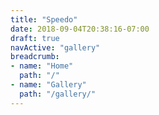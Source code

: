 ```yaml
---
title: "Speedo"
date: 2018-09-04T20:38:16-07:00
draft: true
navActive: "gallery"
breadcrumb:
- name: "Home"
  path: "/"
- name: "Gallery"
  path: "/gallery/"
---
```



